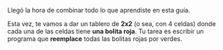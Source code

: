 Llegó la hora de combinar todo lo que aprendiste en esta guía.
 
Esta vez, te vamos a dar un tablero de **2x2** (o sea, con 4 celdas) donde cada una de las celdas tiene **una bolita roja**. Tu tarea es escribir un programa que **reemplace** todas las bolitas rojas por verdes.